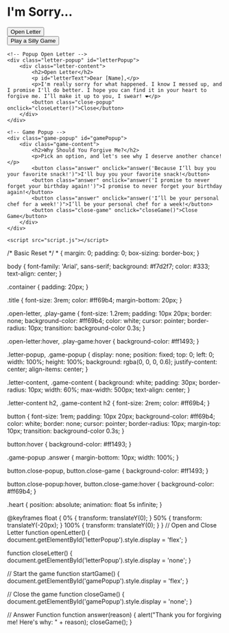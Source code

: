<!DOCTYPE html>
<html lang="en">
<head>
    <meta charset="UTF-8">
    <meta name="viewport" content="width=device-width, initial-scale=1.0">
    <title>I'm Sorry</title>
    <link rel="stylesheet" href="styles.css">
</head>
<body>
    <div class="container">
        <h1 class="title">I'm Sorry...</h1>
        <button class="open-letter" onclick="openLetter()">Open Letter</button>
        <div class="game-container">
            <button class="play-game" onclick="startGame()">Play a Silly Game</button>
        </div>
    </div>

    <!-- Popup Open Letter -->
    <div class="letter-popup" id="letterPopup">
        <div class="letter-content">
            <h2>Open Letter</h2>
            <p id="letterText">Dear [Name],</p>
            <p>I'm really sorry for what happened. I know I messed up, and I promise I'll do better. I hope you can find it in your heart to forgive me. I’ll make it up to you, I swear! ❤️</p>
            <button class="close-popup" onclick="closeLetter()">Close</button>
        </div>
    </div>

    <!-- Game Popup -->
    <div class="game-popup" id="gamePopup">
        <div class="game-content">
            <h2>Why Should You Forgive Me?</h2>
            <p>Pick an option, and let's see why I deserve another chance!</p>
            <button class="answer" onclick="answer('Because I’ll buy you your favorite snack!')">I'll buy you your favorite snack!</button>
            <button class="answer" onclick="answer('I promise to never forget your birthday again!')">I promise to never forget your birthday again!</button>
            <button class="answer" onclick="answer('I’ll be your personal chef for a week!')">I’ll be your personal chef for a week!</button>
            <button class="close-game" onclick="closeGame()">Close Game</button>
        </div>
    </div>

    <script src="script.js"></script>
</body>
</html>
/* Basic Reset */
* {
    margin: 0;
    padding: 0;
    box-sizing: border-box;
}

body {
    font-family: 'Arial', sans-serif;
    background: #f7d2f7;
    color: #333;
    text-align: center;
}

.container {
    padding: 20px;
}

.title {
    font-size: 3rem;
    color: #ff69b4;
    margin-bottom: 20px;
}

.open-letter, .play-game {
    font-size: 1.2rem;
    padding: 10px 20px;
    border: none;
    background-color: #ff69b4;
    color: white;
    cursor: pointer;
    border-radius: 10px;
    transition: background-color 0.3s;
}

.open-letter:hover, .play-game:hover {
    background-color: #ff1493;
}

.letter-popup, .game-popup {
    display: none;
    position: fixed;
    top: 0;
    left: 0;
    width: 100%;
    height: 100%;
    background: rgba(0, 0, 0, 0.6);
    justify-content: center;
    align-items: center;
}

.letter-content, .game-content {
    background: white;
    padding: 30px;
    border-radius: 10px;
    width: 60%;
    max-width: 500px;
    text-align: center;
}

.letter-content h2, .game-content h2 {
    font-size: 2rem;
    color: #ff69b4;
}

button {
    font-size: 1rem;
    padding: 10px 20px;
    background-color: #ff69b4;
    color: white;
    border: none;
    cursor: pointer;
    border-radius: 10px;
    margin-top: 10px;
    transition: background-color 0.3s;
}

button:hover {
    background-color: #ff1493;
}

.game-popup .answer {
    margin-bottom: 10px;
    width: 100%;
}

button.close-popup, button.close-game {
    background-color: #ff1493;
}

button.close-popup:hover, button.close-game:hover {
    background-color: #ff69b4;
}

.heart {
    position: absolute;
    animation: float 5s infinite;
}

@keyframes float {
    0% {
        transform: translateY(0);
    }
    50% {
        transform: translateY(-20px);
    }
    100% {
        transform: translateY(0);
    }
}
// Open and Close Letter
function openLetter() {
    document.getElementById('letterPopup').style.display = 'flex';
}

function closeLetter() {
    document.getElementById('letterPopup').style.display = 'none';
}

// Start the game
function startGame() {
    document.getElementById('gamePopup').style.display = 'flex';
}

// Close the game
function closeGame() {
    document.getElementById('gamePopup').style.display = 'none';
}

// Answer Function
function answer(reason) {
    alert("Thank you for forgiving me! Here's why: " + reason);
    closeGame();
}
